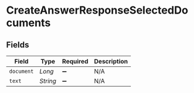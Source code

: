 # CreateAnswerResponseSelectedDocuments


## Fields

| Field              | Type               | Required           | Description        |
| ------------------ | ------------------ | ------------------ | ------------------ |
| `document`         | *Long*             | :heavy_minus_sign: | N/A                |
| `text`             | *String*           | :heavy_minus_sign: | N/A                |